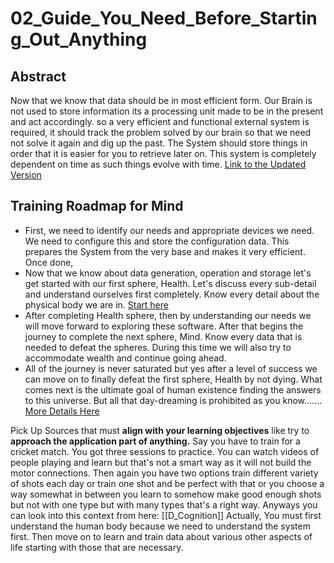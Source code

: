 # 02_Guide_You_Need_Before_Starting_Out_Anything

## Abstract

Now that we know that data should be in most efficient form. Our Brain is not used to store information its a processing unit made to be in the present and act accordingly. so a very efficient and functional external system is required, it should track the problem solved by our brain so that we need not solve it again and dig up the past. The System should store things in order that it is easier for you to retrieve later on. This system is completely dependent on time as such things evolve with time. [Link to the Updated Version](00_Introducing_Virtual_Data.md)
## Training Roadmap for Mind
- First, we need to identify our needs and appropriate devices we need. We need to configure this and store the configuration data. This prepares the System from the very base and makes it very efficient. Once done, 
- Now that we know about data generation, operation and storage let's get started with our first sphere, Health. Let's discuss every sub-detail and understand ourselves first completely. Know every detail about the physical body we are in. [Start here](00_BioHacking)
- After completing Health sphere, then by understanding our needs we will move forward to exploring these software. After that begins the journey to complete the next sphere, Mind. Know every data that is needed to defeat the spheres. During this time we will also try to accommodate wealth and continue going ahead. 
- All of the journey is never saturated but yes after a level of success we can move on to finally defeat the first sphere, Health by not dying. What comes next is the ultimate goal of human existence finding the answers to this universe. But all that day-dreaming is prohibited as you know.......  [More Details Here](02_It_All_Starts_Here.md)

Pick Up Sources that must **align with your learning objectives** like try to **approach the application part of anything.** Say you have to train for a cricket match. You got three sessions to practice. You can watch videos of people playing and learn but that's not a smart way as it will not build the motor connections. Then again you have two options train different variety of shots each day or train one shot and be perfect with that or you choose a way somewhat in between you learn to somehow make good enough shots but not with one type but with many types that's a right way.
Anyways you can look into this context from here: [[D_Cognition]] Actually, You must first understand the human body because we need to understand the system first. Then move on to learn and train data about various other aspects of life starting with those that are necessary. 


